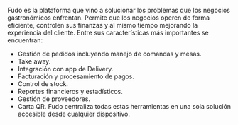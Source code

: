 Fudo es la plataforma que vino a solucionar los problemas que los negocios gastronómicos enfrentan. Permite que los negocios operen de forma eficiente, controlen sus finanzas y al mismo tiempo mejorando la experiencia del cliente.
Entre sus características más importantes se encuentran:
 - Gestión de pedidos incluyendo manejo de comandas y mesas.
 - Take away.
 - Integración con app de Delivery.
 - Facturación y procesamiento de pagos.
 - Control de stock.
 - Reportes financieros y estadísticos.
 - Gestión de proveedores.
 - Carta QR.
Fudo centraliza todas estas herramientas en una sola solución accesible desde cualquier dispositivo.
